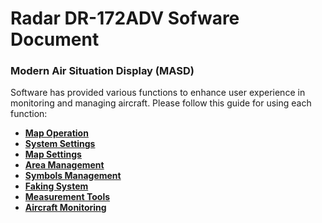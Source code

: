 # Radar DR-172ADV Sofware Document

### Modern Air Situation Display (MASD)

Software has provided various functions to enhance user experience in monitoring and managing aircraft. Please follow this guide for using each function:

- **[Map Operation](./MapOpreationGuide.md)**
- **[System Settings](./SystemSettingGuide.md)**
- **[Map Settings](./MapSettingsGuide.md)**
- **[Area Management](./AreaManagementGuide.md)**
- **[Symbols Management](./SymbolsManagementGuide.md)**
- **[Faking System](./FakingGuide.md)**
- **[Measurement Tools](./MeasurementGuide.md)**
- **[Aircraft Monitoring](./AircraftMonitoringGuide.md)**